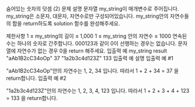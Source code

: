 숨어있는 숫자의 덧셈 (2)
문제 설명
문자열 my_string이 매개변수로 주어집니다. my_string은 소문자, 대문자, 자연수로만 구성되어있습니다. my_string안의 자연수들의 합을 return하도록 solution 함수를 완성해주세요.

제한사항
1 ≤ my_string의 길이 ≤ 1,000
1 ≤ my_string 안의 자연수 ≤ 1000
연속된 수는 하나의 숫자로 간주합니다.
000123과 같이 0이 선행하는 경우는 없습니다.
문자열에 자연수가 없는 경우 0을 return 해주세요.
입출력 예
my_string	result
"aAb1B2cC34oOp"	37
"1a2b3c4d123Z"	133
입출력 예 설명
입출력 예 #1

"aAb1B2cC34oOp"안의 자연수는 1, 2, 34 입니다. 따라서 1 + 2 + 34 = 37 을 return합니다.
입출력 예 #2

"1a2b3c4d123Z"안의 자연수는 1, 2, 3, 4, 123 입니다. 따라서 1 + 2 + 3 + 4 + 123 = 133 을 return합니다.